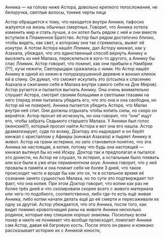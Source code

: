 Анника — на голову ниже Астора, довольно крепкого телосложения, не белоручка, светлые волосы, тонкие черты лица

Астор обращается к тому, что находится внутри Анники, пафосно жалуется на жизнь обычных смертных. Говорит, что Анника хотела изменить мир и стать лучше, а он хотел быть рядом с ней и они вместе вступили в Пламенное Братство. Астор был рядом достаточно близко, чтобы видеть, как свет, к которому она так стремилась, выжег её изнутри. А потом Астора нашёл Ллимик, дал Астору кинжал, как у Азахала, убеждал, что это единственный способ вернуть Аннику и выселить из неё Малаха, переселиться в кого-то другого, а Аннику бы спас Ллимик. Астор говорит, что помнит, как они прибыли к Намбрии (??), кучи нежити, Светорыцари сражались с ними. Но Астор нашёл Аннику в одной из хижин в полуразрушенной деревне и вонзил клинок ей в спину. Он думал, что сможет искупить это (отсылка к спасению Азахала и сжиганию себя и Малаха внутри самого себя на Дне Миров). Астор ругается и пытается выгнать Аннику. 
Она очень внимательно слушает Астора, смотрит своими большими и светлыми глазами на него (перед этим пыталась убедить его, что это она и она свободна, но Астор ей не поверил). Анника пытается убедить Астора, что Малах внутри неё спит. Они должны отдыхать чтобы копить силы, но скоро он вернётся.
Астор просит её исчезнуть, но она говорит, что "они" ищут его, чтобы забрать Седьмого старшего Малаха. У Анники был голос (женский?), который просил найти Астора и вот она его нашла. 
Астор драматизирует, судя по всему, Доктору это надоедает и он берёт кинжал с кристаллом у Афииры (кинжал Азахала) и пыряет Аннику в живот. Астор на грани истерики, но зато становится понятно, что эта Анника не настоящая, а копия, потому что будь она настоящей — кинжал вытянул бы из неё  Искру. Доктор так и предполагал и пытался это донести, но Астор не слушал, тк истерил, а остальным было плевать или все были в уже итак перманентном ахуе.
Анника говорит, что у неё провалы в памяти и она помнит себя не более 3 дней, что такое происходит часто и вроде бы как это ок, тк в остальное время её сознание занято сущностью Малаха, но по сути это подтверждает тот факт, что она копия. При этом Доктор говорит, что копии как раз не более трёх дней и что скопировали скорее всего с живого материала или чего-то подобного, соответственно, либо где-то есть ещё живая Анника, либо копии начали делать ещё до её смерти и пересаживали их одну за другой. 
Астор убеждается, что это Анника, после того, как видит помимо кровоточащей раны на животе Анники несколько родинок, которые ему слишком хорошо знакомы. Поскольку всем похер и никто не понимает что вообще происходит, помогает Аннике сам Астор, давая ей багровую кость. После этого он рвано и комкано рассказывает историю их с Анникой юности,








